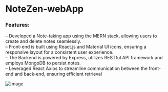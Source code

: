 # NoteZen-webApp

### **Features:**

– Developed a Note-taking app using the MERN stack, allowing users to create and delete notes seamlessly.  
– Front-end is built using React.js and Material UI icons, ensuring a responsive layout for a consistent user experience.  
– The Backend is powered by Express, utilizes RESTful API framework and employs MongoDB to persist notes.  
– Leveraged React Axios to streamline communication between the front-end and back-end, ensuring efficient retrieval  

![image](https://github.com/SunnyK9325/NoteZen-webApp/assets/95949944/cbfe1a63-bfea-4c52-80fa-1f063608504e)
